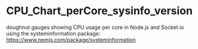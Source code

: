 # CPU_Chart_perCore_sysinfo_version
doughnut gauges showing CPU usage per core in Node.js and Socket.io using the systeminformation package: https://www.npmjs.com/package/systeminformation
